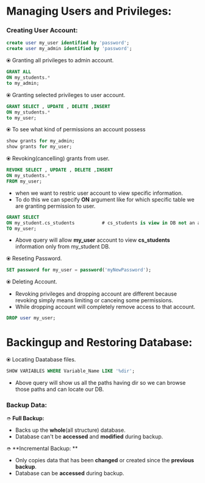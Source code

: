 # Managing Users and Privileges: 

### Creating User Account:
```SQL
create user my_user identified by 'password';
create user my_admin identified by 'password';
```
⦿ Granting all privileges to admin account.   
``` SQL
GRANT ALL
ON my_students.*
to my_admin;
```
⦿ Granting selected privileges to user account.   
``` SQL
GRANT SELECT , UPDATE , DELETE ,INSERT
ON my_students.*
to my_user;
```

⦿ To see what kind of permissions an account possess
``` SQL
show grants for my_admin;
show grants for my_user;
```
⦿ Revoking(cancelling) grants from user.  
``` SQL
REVOKE SELECT , UPDATE , DELETE ,INSERT
ON my_students.*
FROM my_user;
```
- when we want to restric user account to view specific information.  
- To do this we can specify **ON** argument like for which specific table we are granting permission to user.  
```SQL
GRANT SELECT
ON my_student.cs_students          # cs_students is view in DB not an actual table.
TO my_user;
```
- Above query will allow **my_user** account to view **cs_students** information only from my_student DB.  

⦿ Reseting Password.  
```SQL
SET password for my_user = password('myNewPassword');
```
⦿ Deleting  Account.  
- Revoking privileges and dropping account are different because revoking simply means limiting or canceing some permissions.  
- While dropping account will completely remove access to that account. 
```SQL
DROP user my_user;
```

# Backingup and Restoring Database:

⦿ Locating Daatabase files.  
```SQL
SHOW VARIABLES WHERE Variable_Name LIKE '%dir';
```
- Above query will show us all the paths having dir so we can browse those paths and can locate our DB.  

### Backup Data:
➮ **Full Backup:** 

- Backs up the **whole**(all structure) database.    
- Database can't be **accessed** and **modified** during backup.   

➮ **Incremental Backup:
**
- Only copies data that has been **changed** or created since the **previous backup**.  
- Database can be **accessed** during backup.  
